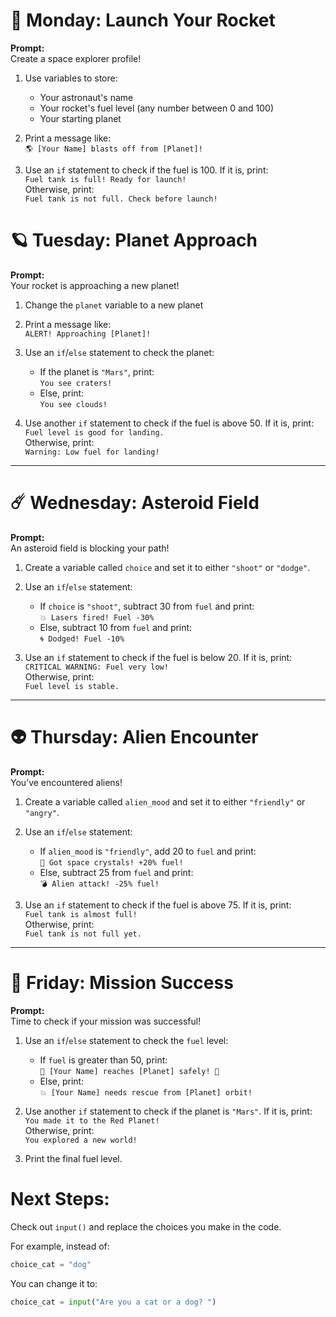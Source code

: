 # **🚀 Monday: Launch Your Rocket**  
**Prompt:**  
Create a space explorer profile!  
1. Use variables to store:  
   - Your astronaut's name
   - Your rocket's fuel level (any number between 0 and 100)
   - Your starting planet

2. Print a message like:  
   `🌎 [Your Name] blasts off from [Planet]!`  

3. Use an `if` statement to check if the fuel is 100. If it is, print:  
   `Fuel tank is full! Ready for launch!`  
   Otherwise, print:  
   `Fuel tank is not full. Check before launch!`


# **🪐 Tuesday: Planet Approach**  
**Prompt:**  
Your rocket is approaching a new planet!  
1. Change the `planet` variable to a new planet
2. Print a message like:  
   `ALERT! Approaching [Planet]!`  

3. Use an `if`/`else` statement to check the planet:  
   - If the planet is `"Mars"`, print:  
     `You see craters!`  
   - Else, print:  
     `You see clouds!`  

4. Use another `if` statement to check if the fuel is above 50. If it is, print:  
   `Fuel level is good for landing.`  
   Otherwise, print:  
   `Warning: Low fuel for landing!`

---

# **☄️ Wednesday: Asteroid Field**  
**Prompt:**  
An asteroid field is blocking your path!  
1. Create a variable called `choice` and set it to either `"shoot"` or `"dodge"`.  
2. Use an `if`/`else` statement:  
   - If `choice` is `"shoot"`, subtract 30 from `fuel` and print:  
     `💥 Lasers fired! Fuel -30%`  
   - Else, subtract 10 from `fuel` and print:  
     `🌀 Dodged! Fuel -10%`  

3. Use an `if` statement to check if the fuel is below 20. If it is, print:  
   `CRITICAL WARNING: Fuel very low!`  
   Otherwise, print:  
   `Fuel level is stable.`

---

# **👽 Thursday: Alien Encounter**  
**Prompt:**  
You’ve encountered aliens!  
1. Create a variable called `alien_mood` and set it to either `"friendly"` or `"angry"`.  
2. Use an `if`/`else` statement:  
   - If `alien_mood` is `"friendly"`, add 20 to `fuel` and print:  
     `🎁 Got space crystals! +20% fuel!`  
   - Else, subtract 25 from `fuel` and print:  
     `💣 Alien attack! -25% fuel!`  

3. Use an `if` statement to check if the fuel is above 75. If it is, print:  
   `Fuel tank is almost full!`  
   Otherwise, print:  
   `Fuel tank is not full yet.`

---

# **🎇 Friday: Mission Success**  
**Prompt:**  
Time to check if your mission was successful!  
1. Use an `if`/`else` statement to check the `fuel` level:  
   - If `fuel` is greater than 50, print:  
     `🌟 [Your Name] reaches [Planet] safely! 🌟`  
   - Else, print:  
     `💥 [Your Name] needs rescue from [Planet] orbit!`  

2. Use another `if` statement to check if the planet is `"Mars"`. If it is, print:  
   `You made it to the Red Planet!`  
   Otherwise, print:  
   `You explored a new world!`  

3. Print the final fuel level.

# **Next Steps:**  
Check out `input()` and replace the choices you make in the code.

For example, instead of:

```py
choice_cat = "dog"
```

You can change it to:

```py
choice_cat = input("Are you a cat or a dog? ")
```
